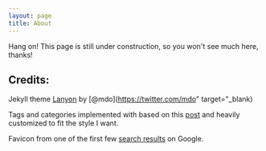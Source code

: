 ```yaml
---
layout: page
title: About
---
```


<p class="message">
  Hang on! This page is still under construction, so you won't see much here, thanks!
</p>

## Credits:

Jekyll theme [Lanyon](http://lanyon.getpoole.com) by [@mdo](https://twitter.com/mdo" target="_blank)

Tags and categories implemented with based on this [post](http://pavdmyt.com/how-to-implement-tags-at-jekyll-website/) and heavily customized to fit the style I want.

Favicon from one of the first few [search results](http://www.freefavicon.com/freefavicons/animal/iconinfo/cat--5-152-85909.html) on Google.